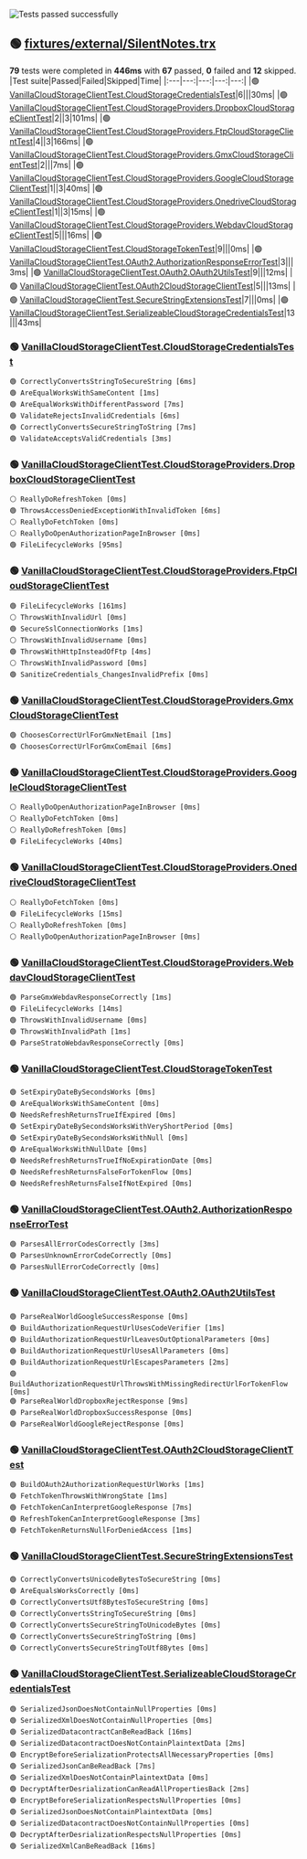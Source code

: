 ![Tests passed successfully](https://img.shields.io/badge/tests-67%20passed%2C%2012%20skipped-success)
## 🟢 <a id="user-content-r0" href="#user-content-r0">fixtures/external/SilentNotes.trx</a>
**79** tests were completed in **446ms** with **67** passed, **0** failed and **12** skipped.
|Test suite|Passed|Failed|Skipped|Time|
|:---|---:|---:|---:|---:|
|🟢 [VanillaCloudStorageClientTest.CloudStorageCredentialsTest](#user-content-r0s0)|6|||30ms|
|🟢 [VanillaCloudStorageClientTest.CloudStorageProviders.DropboxCloudStorageClientTest](#user-content-r0s1)|2||3|101ms|
|🟢 [VanillaCloudStorageClientTest.CloudStorageProviders.FtpCloudStorageClientTest](#user-content-r0s2)|4||3|166ms|
|🟢 [VanillaCloudStorageClientTest.CloudStorageProviders.GmxCloudStorageClientTest](#user-content-r0s3)|2|||7ms|
|🟢 [VanillaCloudStorageClientTest.CloudStorageProviders.GoogleCloudStorageClientTest](#user-content-r0s4)|1||3|40ms|
|🟢 [VanillaCloudStorageClientTest.CloudStorageProviders.OnedriveCloudStorageClientTest](#user-content-r0s5)|1||3|15ms|
|🟢 [VanillaCloudStorageClientTest.CloudStorageProviders.WebdavCloudStorageClientTest](#user-content-r0s6)|5|||16ms|
|🟢 [VanillaCloudStorageClientTest.CloudStorageTokenTest](#user-content-r0s7)|9|||0ms|
|🟢 [VanillaCloudStorageClientTest.OAuth2.AuthorizationResponseErrorTest](#user-content-r0s8)|3|||3ms|
|🟢 [VanillaCloudStorageClientTest.OAuth2.OAuth2UtilsTest](#user-content-r0s9)|9|||12ms|
|🟢 [VanillaCloudStorageClientTest.OAuth2CloudStorageClientTest](#user-content-r0s10)|5|||13ms|
|🟢 [VanillaCloudStorageClientTest.SecureStringExtensionsTest](#user-content-r0s11)|7|||0ms|
|🟢 [VanillaCloudStorageClientTest.SerializeableCloudStorageCredentialsTest](#user-content-r0s12)|13|||43ms|
### 🟢 <a id="user-content-r0s0" href="#user-content-r0s0">VanillaCloudStorageClientTest.CloudStorageCredentialsTest</a>
```
🟢 CorrectlyConvertsStringToSecureString [6ms]
🟢 AreEqualWorksWithSameContent [1ms]
🟢 AreEqualWorksWithDifferentPassword [7ms]
🟢 ValidateRejectsInvalidCredentials [6ms]
🟢 CorrectlyConvertsSecureStringToString [7ms]
🟢 ValidateAcceptsValidCredentials [3ms]
```
### 🟢 <a id="user-content-r0s1" href="#user-content-r0s1">VanillaCloudStorageClientTest.CloudStorageProviders.DropboxCloudStorageClientTest</a>
```
⚪ ReallyDoRefreshToken [0ms]
🟢 ThrowsAccessDeniedExceptionWithInvalidToken [6ms]
⚪ ReallyDoFetchToken [0ms]
⚪ ReallyDoOpenAuthorizationPageInBrowser [0ms]
🟢 FileLifecycleWorks [95ms]
```
### 🟢 <a id="user-content-r0s2" href="#user-content-r0s2">VanillaCloudStorageClientTest.CloudStorageProviders.FtpCloudStorageClientTest</a>
```
🟢 FileLifecycleWorks [161ms]
⚪ ThrowsWithInvalidUrl [0ms]
🟢 SecureSslConnectionWorks [1ms]
⚪ ThrowsWithInvalidUsername [0ms]
🟢 ThrowsWithHttpInsteadOfFtp [4ms]
⚪ ThrowsWithInvalidPassword [0ms]
🟢 SanitizeCredentials_ChangesInvalidPrefix [0ms]
```
### 🟢 <a id="user-content-r0s3" href="#user-content-r0s3">VanillaCloudStorageClientTest.CloudStorageProviders.GmxCloudStorageClientTest</a>
```
🟢 ChoosesCorrectUrlForGmxNetEmail [1ms]
🟢 ChoosesCorrectUrlForGmxComEmail [6ms]
```
### 🟢 <a id="user-content-r0s4" href="#user-content-r0s4">VanillaCloudStorageClientTest.CloudStorageProviders.GoogleCloudStorageClientTest</a>
```
⚪ ReallyDoOpenAuthorizationPageInBrowser [0ms]
⚪ ReallyDoFetchToken [0ms]
⚪ ReallyDoRefreshToken [0ms]
🟢 FileLifecycleWorks [40ms]
```
### 🟢 <a id="user-content-r0s5" href="#user-content-r0s5">VanillaCloudStorageClientTest.CloudStorageProviders.OnedriveCloudStorageClientTest</a>
```
⚪ ReallyDoFetchToken [0ms]
🟢 FileLifecycleWorks [15ms]
⚪ ReallyDoRefreshToken [0ms]
⚪ ReallyDoOpenAuthorizationPageInBrowser [0ms]
```
### 🟢 <a id="user-content-r0s6" href="#user-content-r0s6">VanillaCloudStorageClientTest.CloudStorageProviders.WebdavCloudStorageClientTest</a>
```
🟢 ParseGmxWebdavResponseCorrectly [1ms]
🟢 FileLifecycleWorks [14ms]
🟢 ThrowsWithInvalidUsername [0ms]
🟢 ThrowsWithInvalidPath [1ms]
🟢 ParseStratoWebdavResponseCorrectly [0ms]
```
### 🟢 <a id="user-content-r0s7" href="#user-content-r0s7">VanillaCloudStorageClientTest.CloudStorageTokenTest</a>
```
🟢 SetExpiryDateBySecondsWorks [0ms]
🟢 AreEqualWorksWithSameContent [0ms]
🟢 NeedsRefreshReturnsTrueIfExpired [0ms]
🟢 SetExpiryDateBySecondsWorksWithVeryShortPeriod [0ms]
🟢 SetExpiryDateBySecondsWorksWithNull [0ms]
🟢 AreEqualWorksWithNullDate [0ms]
🟢 NeedsRefreshReturnsTrueIfNoExpirationDate [0ms]
🟢 NeedsRefreshReturnsFalseForTokenFlow [0ms]
🟢 NeedsRefreshReturnsFalseIfNotExpired [0ms]
```
### 🟢 <a id="user-content-r0s8" href="#user-content-r0s8">VanillaCloudStorageClientTest.OAuth2.AuthorizationResponseErrorTest</a>
```
🟢 ParsesAllErrorCodesCorrectly [3ms]
🟢 ParsesUnknownErrorCodeCorrectly [0ms]
🟢 ParsesNullErrorCodeCorrectly [0ms]
```
### 🟢 <a id="user-content-r0s9" href="#user-content-r0s9">VanillaCloudStorageClientTest.OAuth2.OAuth2UtilsTest</a>
```
🟢 ParseRealWorldGoogleSuccessResponse [0ms]
🟢 BuildAuthorizationRequestUrlUsesCodeVerifier [1ms]
🟢 BuildAuthorizationRequestUrlLeavesOutOptionalParameters [0ms]
🟢 BuildAuthorizationRequestUrlUsesAllParameters [0ms]
🟢 BuildAuthorizationRequestUrlEscapesParameters [2ms]
🟢 BuildAuthorizationRequestUrlThrowsWithMissingRedirectUrlForTokenFlow [0ms]
🟢 ParseRealWorldDropboxRejectResponse [9ms]
🟢 ParseRealWorldDropboxSuccessResponse [0ms]
🟢 ParseRealWorldGoogleRejectResponse [0ms]
```
### 🟢 <a id="user-content-r0s10" href="#user-content-r0s10">VanillaCloudStorageClientTest.OAuth2CloudStorageClientTest</a>
```
🟢 BuildOAuth2AuthorizationRequestUrlWorks [1ms]
🟢 FetchTokenThrowsWithWrongState [1ms]
🟢 FetchTokenCanInterpretGoogleResponse [7ms]
🟢 RefreshTokenCanInterpretGoogleResponse [3ms]
🟢 FetchTokenReturnsNullForDeniedAccess [1ms]
```
### 🟢 <a id="user-content-r0s11" href="#user-content-r0s11">VanillaCloudStorageClientTest.SecureStringExtensionsTest</a>
```
🟢 CorrectlyConvertsUnicodeBytesToSecureString [0ms]
🟢 AreEqualsWorksCorrectly [0ms]
🟢 CorrectlyConvertsUtf8BytesToSecureString [0ms]
🟢 CorrectlyConvertsStringToSecureString [0ms]
🟢 CorrectlyConvertsSecureStringToUnicodeBytes [0ms]
🟢 CorrectlyConvertsSecureStringToString [0ms]
🟢 CorrectlyConvertsSecureStringToUtf8Bytes [0ms]
```
### 🟢 <a id="user-content-r0s12" href="#user-content-r0s12">VanillaCloudStorageClientTest.SerializeableCloudStorageCredentialsTest</a>
```
🟢 SerializedJsonDoesNotContainNullProperties [0ms]
🟢 SerializedXmlDoesNotContainNullProperties [0ms]
🟢 SerializedDatacontractCanBeReadBack [16ms]
🟢 SerializedDatacontractDoesNotContainPlaintextData [2ms]
🟢 EncryptBeforeSerializationProtectsAllNecessaryProperties [0ms]
🟢 SerializedJsonCanBeReadBack [7ms]
🟢 SerializedXmlDoesNotContainPlaintextData [0ms]
🟢 DecryptAfterDesrializationCanReadAllPropertiesBack [2ms]
🟢 EncryptBeforeSerializationRespectsNullProperties [0ms]
🟢 SerializedJsonDoesNotContainPlaintextData [0ms]
🟢 SerializedDatacontractDoesNotContainNullProperties [0ms]
🟢 DecryptAfterDesrializationRespectsNullProperties [0ms]
🟢 SerializedXmlCanBeReadBack [16ms]
```